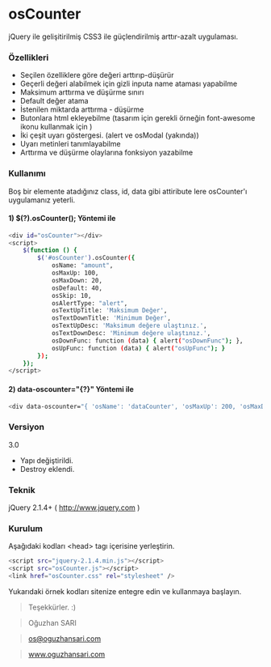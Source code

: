 # osCounter

jQuery ile gelişitirilmiş CSS3 ile güçlendirilmiş arttır-azalt uygulaması.

### Özellikleri
  - Seçilen özelliklere göre değeri arttırıp-düşürür
  - Geçerli değeri alabilmek için gizli inputa name ataması yapabilme
  - Maksimum arttırma ve düşürme sınırı
  - Default değer atama
  - İstenilen miktarda arttırma - düşürme
  - Butonlara html ekleyebilme (tasarım için gerekli örneğin font-awesome ikonu kullanmak için <i class="fa fa-angle-down"></i>)
  - İki çeşit uyarı göstergesi. (alert ve osModal (yakında))
  - Uyarı metinleri tanımlayabilme
  - Arttırma ve düşürme olaylarına fonksiyon yazabilme

### Kullanımı
Boş bir elemente atadığınız class, id, data gibi attiribute lere osCounter'ı uygulamanız yeterli.

#### 1) $(?).osCounter(); Yöntemi ile
```sh
<div id="osCounter"></div>
<script>
    $(function () {
        $('#osCounter').osCounter({
            osName: "amount",
            osMaxUp: 100,
            osMaxDown: 20,
            osDefault: 40,
            osSkip: 10,
            osAlertType: "alert",
            osTextUpTitle: 'Maksimum Değer',
            osTextDownTitle: 'Minimum Değer',
            osTextUpDesc: 'Maksimum değere ulaştınız.',
            osTextDownDesc: 'Minimum değere ulaştınız.',
            osDownFunc: function (data) { alert("osDownFunc"); },
            osUpFunc: function (data) { alert("osUpFunc"); }
        });
    });
</script>
```

#### 2) data-oscounter="{?}" Yöntemi ile
```sh
<div data-oscounter="{ 'osName': 'dataCounter', 'osMaxUp': 200, 'osMaxDown': 50, 'osDefault': 60, 'osSkip': 10 }"></div>
```

### Versiyon
3.0
- Yapı değiştirildi.
- Destroy eklendi.

### Teknik
jQuery 2.1.4+ ( http://www.jquery.com )

### Kurulum
Aşağıdaki kodları &lt;head&gt; tagı içerisine yerleştirin.

```sh
<script src="jquery-2.1.4.min.js"></script>
<script src="osCounter.js"></script>
<link href="osCounter.css" rel="stylesheet" />
```

Yukarıdaki örnek kodları sitenize entegre edin ve kullanmaya başlayın.

> Teşekkürler. :)

> Oğuzhan SARI

> os@oguzhansari.com

> www.oguzhansari.com
